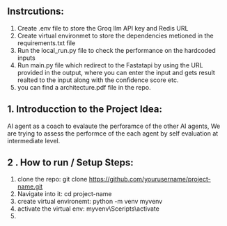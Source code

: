 ## Instrcutions:

1) Create .env file to store the Groq llm API key and Redis URL
2) Create virtual environmet to store the dependencies metioned in the requirements.txt file
3) Run the local_run.py file to check the performance on the hardcoded inputs 
4) Run main.py file which redirect to the Fastatapi by using the URL provided in the output, where you can enter the input and gets result realted to the input along with the confidence score etc.
5) you can find a architecture.pdf file in the repo.


## 1. Introducction to the Project Idea:

AI agent as a coach to evalaute the perforamce of the other AI agents, We are trying to assess the performce of the each agent by self evaluation at intermediate level.

## 2 . How to run / Setup Steps:

1) clone the repo: git clone https://github.com/yourusername/project-name.git
2) Navigate into it: cd project-name
3) create virtual environemt: python -m venv myvenv
4) activate the virtual env: myvenv\Sceripts\activate
5)  
